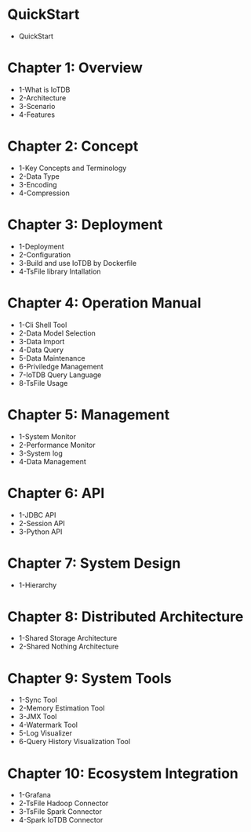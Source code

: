 <!--

    Licensed to the Apache Software Foundation (ASF) under one
    or more contributor license agreements.  See the NOTICE file
    distributed with this work for additional information
    regarding copyright ownership.  The ASF licenses this file
    to you under the Apache License, Version 2.0 (the
    "License"); you may not use this file except in compliance
    with the License.  You may obtain a copy of the License at

        http://www.apache.org/licenses/LICENSE-2.0

    Unless required by applicable law or agreed to in writing,
    software distributed under the License is distributed on an
    "AS IS" BASIS, WITHOUT WARRANTIES OR CONDITIONS OF ANY
    KIND, either express or implied.  See the License for the
    specific language governing permissions and limitations
    under the License.

-->
# QuickStart
* QuickStart
# Chapter 1: Overview
* 1-What is IoTDB
* 2-Architecture
* 3-Scenario
* 4-Features
# Chapter 2: Concept
* 1-Key Concepts and Terminology
* 2-Data Type 
* 3-Encoding 
* 4-Compression 
# Chapter 3: Deployment
* 1-Deployment
* 2-Configuration
* 3-Build and use IoTDB by Dockerfile
* 4-TsFile library Intallation
# Chapter 4: Operation Manual
* 1-Cli Shell Tool
* 2-Data Model Selection
* 3-Data Import
* 4-Data Query
* 5-Data Maintenance
* 6-Priviledge Management
* 7-IoTDB Query Language
* 8-TsFile Usage
# Chapter 5: Management
* 1-System Monitor
* 2-Performance Monitor
* 3-System log
* 4-Data Management
# Chapter 6: API
* 1-JDBC API
* 2-Session API
* 3-Python API
# Chapter 7: System Design
* 1-Hierarchy
# Chapter 8: Distributed Architecture
* 1-Shared Storage Architecture
* 2-Shared Nothing Architecture
# Chapter 9: System Tools
* 1-Sync Tool
* 2-Memory Estimation Tool
* 3-JMX Tool
* 4-Watermark Tool
* 5-Log Visualizer
* 6-Query History Visualization Tool
# Chapter 10: Ecosystem Integration
* 1-Grafana
* 2-TsFile Hadoop Connector
* 3-TsFile Spark Connector
* 4-Spark IoTDB Connector